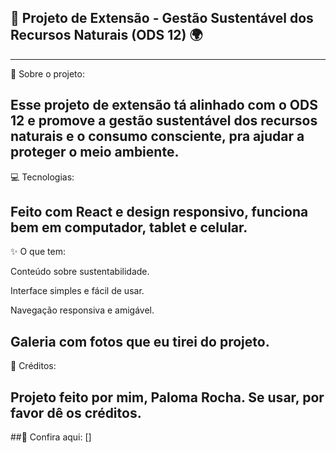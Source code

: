## 🌿 Projeto de Extensão - Gestão Sustentável dos Recursos Naturais (ODS 12) 🌍

---

📖 Sobre o projeto:

Esse projeto de extensão tá alinhado com o ODS 12 e promove a gestão sustentável dos recursos naturais e o consumo consciente, pra ajudar a proteger o meio ambiente.
---

💻 Tecnologias:

Feito com React e design responsivo, funciona bem em computador, tablet e celular.
---

✨ O que tem:

Conteúdo sobre sustentabilidade.

Interface simples e fácil de usar.

Navegação responsiva e amigável.

Galeria com fotos que eu tirei do projeto.
---

📣 Créditos: 

Projeto feito por mim, Paloma Rocha. Se usar, por favor dê os créditos.
---

##🔗 Confira aqui: []
